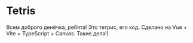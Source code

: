 # Tetris

Всем доброго денёчка, ребята! Это тетрис, его код. Сделано на Vue + Vite + TypeScript + Canvas. Такие дела!)
